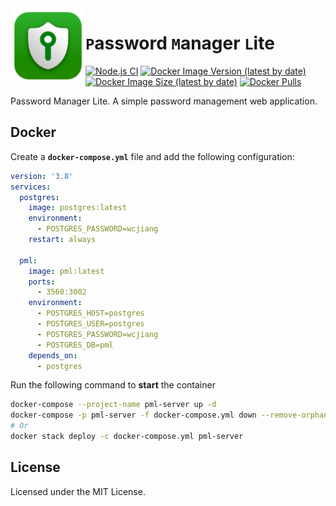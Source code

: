<img align="left" height="120" src="./client/public/favicon.png">

`P`assword `M`anager `L`ite
===

[![Node.js CI](https://github.com/jaywcjlove/pml/actions/workflows/main.yml/badge.svg)](https://github.com/jaywcjlove/pml/actions/workflows/main.yml)
[![Docker Image Version (latest by date)](https://img.shields.io/docker/v/wcjiang/pml)](https://hub.docker.com/r/wcjiang/pml)
[![Docker Image Size (latest by date)](https://img.shields.io/docker/image-size/wcjiang/pml)](https://hub.docker.com/r/wcjiang/pml)
[![Docker Pulls](https://img.shields.io/docker/pulls/wcjiang/pml)](https://hub.docker.com/r/wcjiang/pml)

Password Manager Lite. A simple password management web application.

## Docker

Create a **`docker-compose.yml`** file and add the following configuration:

```yml
version: '3.8'
services:
  postgres:
    image: postgres:latest
    environment:
      - POSTGRES_PASSWORD=wcjiang
    restart: always

  pml:
    image: pml:latest
    ports:
      - 3560:3002
    environment:
      - POSTGRES_HOST=postgres
      - POSTGRES_USER=postgres
      - POSTGRES_PASSWORD=wcjiang
      - POSTGRES_DB=pml
    depends_on:
      - postgres
```

Run the following command to **start** the container

```bash
docker-compose --project-name pml-server up -d
docker-compose -p pml-server -f docker-compose.yml down --remove-orphans --rmi local -v
# Or
docker stack deploy -c docker-compose.yml pml-server
```

## License

Licensed under the MIT License.